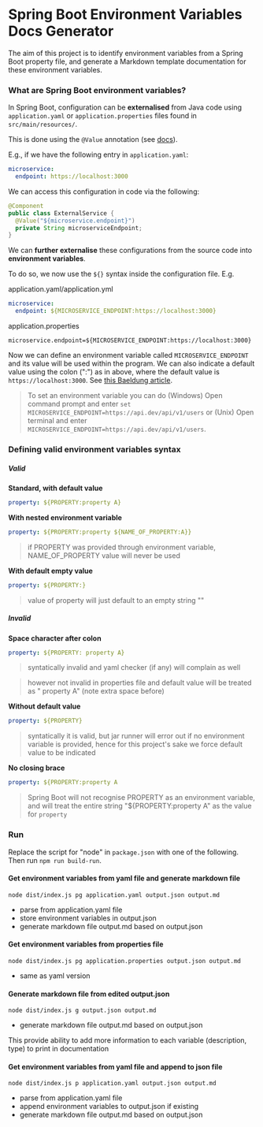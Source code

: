 # Spring Boot Environment Variables Docs Generator

The aim of this project is to identify environment variables from a Spring Boot property file, and generate a Markdown template documentation for these environment variables.

### What are Spring Boot environment variables?

In Spring Boot, configuration can be **externalised** from Java code using `application.yaml` or `application.properties` files found in `src/main/resources/`.

This is done using the `@Value` annotation (see [docs](https://docs.spring.io/spring-framework/reference/core/beans/annotation-config/value-annotations.html)).

E.g., if we have the following entry in `application.yaml`:

```yaml
microservice:
  endpoint: https://localhost:3000
```

We can access this configuration in code via the following:

```java
@Component
public class ExternalService {
  @Value("${microservice.endpoint}")
  private String microserviceEndpoint;
}
```

We can **further externalise** these configurations from the source code into **environment variables**.

To do so, we now use the `${}` syntax inside the configuration file. E.g.

application.yaml/application.yml
```yaml
microservice:
  endpoint: ${MICROSERVICE_ENDPOINT:https://localhost:3000}
```
application.properties
```properties
microservice.endpoint=${MICROSERVICE_ENDPOINT:https://localhost:3000}
```

Now we can define an environment variable called `MICROSERVICE_ENDPOINT` and its value will be used within the program. We can also indicate a default value using the colon (":") as in above, where the default value is `https://localhost:3000`. See [this Baeldung article](https://www.baeldung.com/spring-boot-properties-env-variables).

> To set an environment variable you can do (Windows) Open command prompt and enter `set MICROSERVICE_ENDPOINT=https://api.dev/api/v1/users` or (Unix) Open terminal and enter `MICROSERVICE_ENDPOINT=https://api.dev/api/v1/users`.

### Defining valid environment variables syntax

##### Valid

**Standard, with default value**
```yaml
property: ${PROPERTY:property A}
```

**With nested environment variable**
```yaml
property: ${PROPERTY:property ${NAME_OF_PROPERTY:A}}
```
> if PROPERTY was provided through environment variable, NAME_OF_PROPERTY value will never be used

**With default empty value**
```yaml
property: ${PROPERTY:}
```
> value of property will just default to an empty string ""

##### Invalid

**Space character after colon**
```yaml
property: ${PROPERTY: property A}
```
> syntatically invalid and yaml checker (if any) will complain as well

> however not invalid in properties file and default value will be treated as " property A" (note extra space before)

**Without default value**
```yaml
property: ${PROPERTY}
```
> syntatically it is valid, but jar runner will error out if no environment variable is provided, hence for this project's sake we force default value to be indicated

**No closing brace**
```yaml
property: ${PROPERTY:property A
```
> Spring Boot will not recognise PROPERTY as an environment variable, and will treat the entire string "${PROPERTY:property A" as the value for `property`

### Run

Replace the script for "node" in `package.json` with one of the following. Then run `npm run build-run`.

#### Get environment variables from yaml file and generate markdown file

```
node dist/index.js pg application.yaml output.json output.md
```

- parse from application.yaml file
- store environment variables in output.json
- generate markdown file output.md based on output.json

#### Get environment variables from properties file

```
node dist/index.js pg application.properties output.json output.md
```

- same as yaml version

#### Generate markdown file from edited output.json

```
node dist/index.js g output.json output.md
```

- generate markdown file output.md based on output.json

This provide ability to add more information to each variable (description, type) to print in documentation

#### Get environment variables from yaml file and append to json file

```
node dist/index.js p application.yaml output.json output.md
```

- parse from application.yaml file
- append environment variables to output.json if existing
- generate markdown file output.md based on output.json

